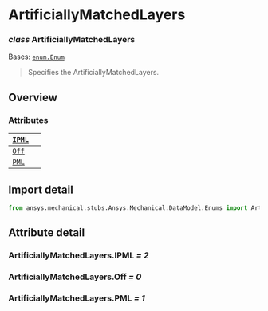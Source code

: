 # ArtificiallyMatchedLayers

### *class* ArtificiallyMatchedLayers

Bases: [`enum.Enum`](https://docs.python.org/3/library/enum.html#enum.Enum)

> Specifies the ArtificiallyMatchedLayers.

> <!-- !! processed by numpydoc !! -->

## Overview

### Attributes

| [`IPML`](#ArtificiallyMatchedLayers.IPML)   |    |
|---------------------------------------------|----|
| [`Off`](#ArtificiallyMatchedLayers.Off)     |    |
| [`PML`](#ArtificiallyMatchedLayers.PML)     |    |

## Import detail

```python
from ansys.mechanical.stubs.Ansys.Mechanical.DataModel.Enums import ArtificiallyMatchedLayers
```

## Attribute detail

### ArtificiallyMatchedLayers.IPML *= 2*

### ArtificiallyMatchedLayers.Off *= 0*

### ArtificiallyMatchedLayers.PML *= 1*
